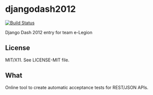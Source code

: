 djangodash2012
==============

[![Build Status](https://secure.travis-ci.org/elegion/djangodash2012.png?branch=master)](http://travis-ci.org/elegion/djangodash2012)

Django Dash 2012 entry for team e-Legion

License
-------

MIT/X11. See LICENSE-MIT file.

What
----

Online tool to create automatic acceptance tests for REST/JSON APIs.
